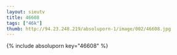 ```yaml
--- 
layout: sieutv
title: 46608
tags: ["46k"]
thumb: http://94.23.248.219/absoluporn-1/image/002/46608.jpg
---
```

{% include absoluporn key="46608" %} 
